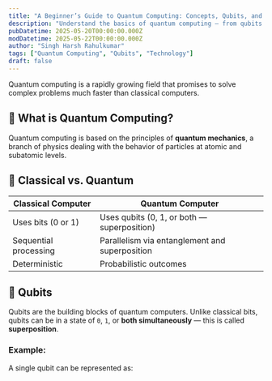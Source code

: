 ```yaml
---
title: "A Beginner’s Guide to Quantum Computing: Concepts, Qubits, and Logic"
description: "Understand the basics of quantum computing — from qubits to quantum gates, and how it differs from classical computing."
pubDatetime: 2025-05-20T00:00:00.000Z
modDatetime: 2025-05-22T00:00:00.000Z
author: "Singh Harsh Rahulkumar"
tags: ["Quantum Computing", "Qubits", "Technology"]
draft: false
---
```


Quantum computing is a rapidly growing field that promises to solve complex problems much faster than classical computers.

## 🧠 What is Quantum Computing?

Quantum computing is based on the principles of **quantum mechanics**, a branch of physics dealing with the behavior of particles at atomic and subatomic levels.

## 🔁 Classical vs. Quantum

| Classical Computer | Quantum Computer |
|--------------------|------------------|
| Uses bits (0 or 1) | Uses qubits (0, 1, or both — superposition) |
| Sequential processing | Parallelism via entanglement and superposition |
| Deterministic | Probabilistic outcomes |

## 🔹 Qubits

Qubits are the building blocks of quantum computers. Unlike classical bits, qubits can be in a state of `0`, `1`, or **both simultaneously** — this is called **superposition**.

### Example:

A single qubit can be represented as:

